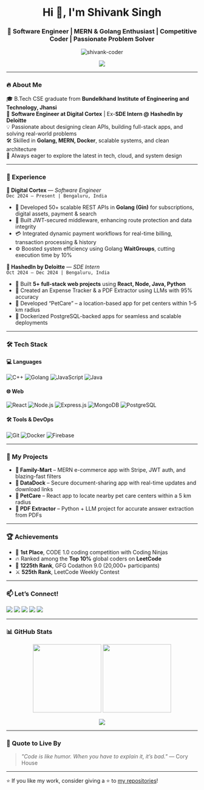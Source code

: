 <h1 align="center">Hi 👋, I'm Shivank Singh</h1>
<h3 align="center">🚀 Software Engineer | MERN & Golang Enthusiast | Competitive Coder | Passionate Problem Solver</h3>

<p align="center">
  <img src="https://komarev.com/ghpvc/?username=shivank-coder&label=Profile%20views&color=brightgreen&style=flat-square" alt="shivank-coder" />
</p>

<p align="center">
  <a href="https://github.com/ryo-ma/github-profile-trophy">
    <img src="https://github-profile-trophy.vercel.app/?username=shivank-coder&theme=gruvbox&title=Stars,Followers,Commit,Repositories,PullRequest,Issues" />
  </a>
</p>

---

### 🔥 About Me

🎓 B.Tech CSE graduate from **Bundelkhand Institute of Engineering and Technology, Jhansi**  
💼 **Software Engineer at Digital Cortex** | Ex-**SDE Intern @ HashedIn by Deloitte**  
💡 Passionate about designing clean APIs, building full-stack apps, and solving real-world problems  
🛠️ Skilled in **Golang, MERN, Docker**, scalable systems, and clean architecture  
🚀 Always eager to explore the latest in tech, cloud, and system design  

---

### 💼 Experience

**🔹 Digital Cortex** — *Software Engineer*  
`Dec 2024 – Present | Bengaluru, India`  
- 🔧 Developed 50+ scalable REST APIs in **Golang (Gin)** for subscriptions, digital assets, payment & search  
- 🔐 Built JWT-secured middleware, enhancing route protection and data integrity  
- 💳 Integrated dynamic payment workflows for real-time billing, transaction processing & history  
- ⚙️ Boosted system efficiency using Golang **WaitGroups**, cutting execution time by 10%

**🔹 HashedIn by Deloitte** — *SDE Intern*  
`Oct 2024 – Dec 2024 | Bengaluru, India`  
- 🧠 Built **5+ full-stack web projects** using **React, Node, Java, Python**  
- 🧾 Created an Expense Tracker & a PDF Extractor using LLMs with 95% accuracy  
- 🐾 Developed “PetCare” – a location-based app for pet centers within 1–5 km radius  
- 🐳 Dockerized PostgreSQL-backed apps for seamless and scalable deployments

---

### 🛠️ Tech Stack

#### 💻 Languages
![C++](https://img.shields.io/badge/-C++-00599C?style=flat-square&logo=cplusplus&logoColor=white)
![Golang](https://img.shields.io/badge/-Golang-00ADD8?style=flat-square&logo=go&logoColor=white)
![JavaScript](https://img.shields.io/badge/-JavaScript-F7DF1E?style=flat-square&logo=javascript&logoColor=black)
![Java](https://img.shields.io/badge/-Java-007396?style=flat-square&logo=java&logoColor=white)

#### 🌐 Web
![React](https://img.shields.io/badge/-React-20232A?style=flat-square&logo=react)
![Node.js](https://img.shields.io/badge/-Node.js-339933?style=flat-square&logo=node.js&logoColor=white)
![Express.js](https://img.shields.io/badge/-Express.js-000000?style=flat-square&logo=express&logoColor=white)
![MongoDB](https://img.shields.io/badge/-MongoDB-47A248?style=flat-square&logo=mongodb&logoColor=white)
![PostgreSQL](https://img.shields.io/badge/-PostgreSQL-336791?style=flat-square&logo=postgresql&logoColor=white)

#### 🛠 Tools & DevOps
![Git](https://img.shields.io/badge/-Git-F05032?style=flat-square&logo=git&logoColor=white)
![Docker](https://img.shields.io/badge/-Docker-2496ED?style=flat-square&logo=docker&logoColor=white)
![Firebase](https://img.shields.io/badge/-Firebase-FFCA28?style=flat-square&logo=firebase&logoColor=white)

---

### 🚀 My Projects

- **🛒 Family-Mart** – MERN e-commerce app with Stripe, JWT auth, and blazing-fast filters  
- **📂 DataDock** – Secure document-sharing app with real-time updates and download links  
- **🐾 PetCare** – React app to locate nearby pet care centers within a 5 km radius  
- **📄 PDF Extractor** – Python + LLM project for accurate answer extraction from PDFs  

---

### 🏆 Achievements

- 🥇 **1st Place**, CODE 1.0 coding competition with Coding Ninjas  
- 🔥 Ranked among the **Top 10%** global coders on **LeetCode**  
- 🥈 **1225th Rank**, GFG Codathon 9.0 (20,000+ participants)  
- ⚔️ **525th Rank**, LeetCode Weekly Contest  

---

### 📫 Let’s Connect!

<p align="left">
  <a href="mailto:shivankjh02@gmail.com"><img src="https://img.shields.io/badge/Gmail-shivankjh02@gmail.com-red?style=flat-square&logo=gmail&logoColor=white"/></a>
  <a href="https://linkedin.com/in/shivank-singh-918294212/"><img src="https://img.shields.io/badge/LinkedIn-Shivank%20Singh-blue?style=flat-square&logo=linkedin&logoColor=white"/></a>
  <a href="https://www.codechef.com/users/thelastsavior"><img src="https://img.shields.io/badge/CodeChef-TheLastSavior-brightgreen?style=flat-square&logo=codechef"/></a>
  <a href="https://www.leetcode.com/shivank_02_/"><img src="https://img.shields.io/badge/LeetCode-shivank_02_-FFA116?style=flat-square&logo=leetcode&logoColor=white"/></a>
  <a href="https://auth.geeksforgeeks.org/user/shiv_02_/"><img src="https://img.shields.io/badge/GFG-shiv_02_-1F8B4C?style=flat-square&logo=geeksforgeeks&logoColor=white"/></a>
</p>

---

### 📊 GitHub Stats

<p align="center">
  <img src="https://github-readme-stats.vercel.app/api?username=shivank-coder&show_icons=true&theme=github_dark" height="180"/>
  <img src="https://github-readme-stats.vercel.app/api/top-langs/?username=shivank-coder&layout=compact&theme=github_dark" height="180"/>
</p>

<p align="center">
  <img src="https://github-readme-streak-stats.herokuapp.com/?user=shivank-coder&theme=github-dark" />
</p>

---

### 💬 Quote to Live By

> _"Code is like humor. When you have to explain it, it’s bad."_ — Cory House

---

⭐ If you like my work, consider giving a ⭐ to [my repositories](https://github.com/shivank-coder)!
